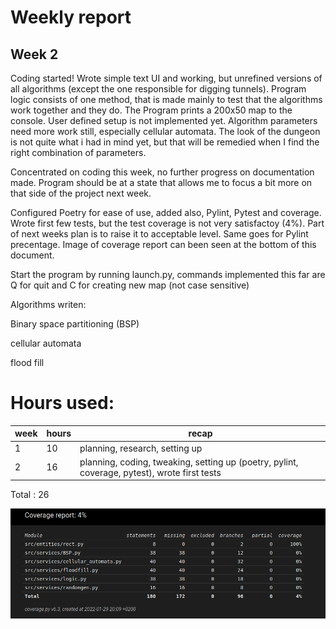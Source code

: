 # Weekly report 
## Week 2

Coding started! Wrote simple text UI and working, but unrefined versions of all algorithms (except the one responsible for digging tunnels). Program logic consists of one method, that is made mainly to test that the algorithms work together and they do. The Program prints a 200x50 map to the console. User defined setup is not implemented yet. Algorithm parameters need more work still, especially cellular automata. The look of the dungeon is not quite what i had in mind yet, but that will be remedied when I find the right combination of parameters.

Concentrated on coding this week, no further progress on documentation made. Program should be at a state that allows me to focus a bit more on that side of the project next week.

Configured Poetry for ease of use, added also, Pylint, Pytest and coverage. Wrote first few tests, but the test coverage is not very satisfactoy (4%). Part of next weeks plan is to raise it to acceptable level. Same goes for Pylint precentage. Image of coverage report can been seen at the bottom of this document.

Start the program by running launch.py, commands implemented this far are Q for quit and C for creating new map (not case sensitive) 

Algorithms writen:

Binary space partitioning (BSP)

cellular automata

flood fill


# Hours used:

 week | hours | recap
 ---- | ----- | -----
  1 | 10 | planning, research, setting up
  2 | 16 | planning, coding, tweaking, setting up (poetry, pylint, coverage, pytest), wrote first tests
Total : 26


![coverage](./coverage/Coverage_report_week2.png)
